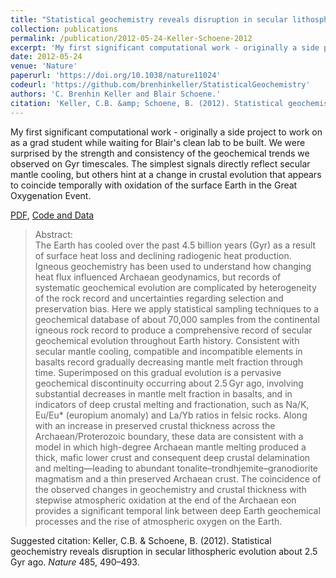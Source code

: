 ```yaml
---
title: "Statistical geochemistry reveals disruption in secular lithospheric evolution about 2.5 Gyr ago"
collection: publications
permalink: /publication/2012-05-24-Keller-Schoene-2012
excerpt: 'My first significant computational work - originally a side project to work on as a grad student while waiting for Blair&apos;s clean lab to be built. We were surprised by the strength and consistency of the geochemical trends we observed on Gyr timescales. The simplest signals directly reflect secular mantle cooling, but others hint at a change in crustal evolution that appears to coincide temporally with oxidation of the surface Earth in the Great Oxygenation Event.'
date: 2012-05-24
venue: 'Nature'
paperurl: 'https://doi.org/10.1038/nature11024'
codeurl: 'https://github.com/brenhinkeller/StatisticalGeochemistry'
authors: 'C. Brenhin Keller and Blair Schoene.'
citation: 'Keller, C.B. &amp; Schoene, B. (2012). Statistical geochemistry reveals disruption in secular lithospheric evolution about 2.5 Gyr ago. <i>Nature</i> 485, 490–493.'
---
```

My first significant computational work - originally a side project to work on as a grad student while waiting for Blair&apos;s clean lab to be built. We were surprised by the strength and consistency of the geochemical trends we observed on Gyr timescales. The simplest signals directly reflect secular mantle cooling, but others hint at a change in crustal evolution that appears to coincide temporally with oxidation of the surface Earth in the Great Oxygenation Event.


<a href='http://brenhinkeller.github.io/files/KS2012.pdf'>PDF</a>, <a href='https://github.com/brenhinkeller/StatisticalGeochemistry'>Code and Data</a>

>Abstract: <br/>The Earth has cooled over the past 4.5 billion years (Gyr) as a result of surface heat loss and declining radiogenic heat production. Igneous geochemistry has been used to understand how changing heat flux influenced Archaean geodynamics, but records of systematic geochemical evolution are complicated by heterogeneity of the rock record and uncertainties regarding selection and preservation bias. Here we apply statistical sampling techniques to a geochemical database of about 70,000 samples from the continental igneous rock record to produce a comprehensive record of secular geochemical evolution throughout Earth history. Consistent with secular mantle cooling, compatible and incompatible elements in basalts record gradually decreasing mantle melt fraction through time. Superimposed on this gradual evolution is a pervasive geochemical discontinuity occurring about 2.5 Gyr ago, involving substantial decreases in mantle melt fraction in basalts, and in indicators of deep crustal melting and fractionation, such as Na/K, Eu/Eu* (europium anomaly) and La/Yb ratios in felsic rocks. Along with an increase in preserved crustal thickness across the Archaean/Proterozoic boundary, these data are consistent with a model in which high-degree Archaean mantle melting produced a thick, mafic lower crust and consequent deep crustal delamination and melting—leading to abundant tonalite–trondhjemite–granodiorite magmatism and a thin preserved Archaean crust. The coincidence of the observed changes in geochemistry and crustal thickness with stepwise atmospheric oxidation at the end of the Archaean eon provides a significant temporal link between deep Earth geochemical processes and the rise of atmospheric oxygen on the Earth.

Suggested citation: Keller, C.B. & Schoene, B. (2012). Statistical geochemistry reveals disruption in secular lithospheric evolution about 2.5 Gyr ago. <i>Nature</i> 485, 490–493.